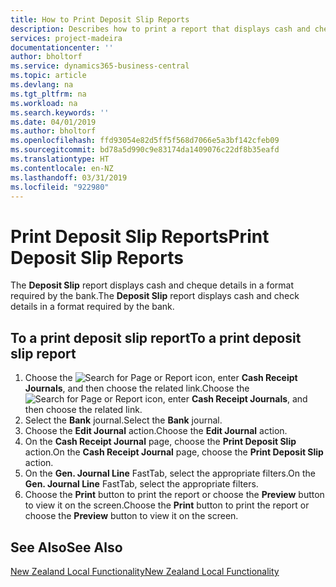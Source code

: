 ```yaml
---
title: How to Print Deposit Slip Reports
description: Describes how to print a report that displays cash and cheque details in a format required by the bank.
services: project-madeira
documentationcenter: ''
author: bholtorf
ms.service: dynamics365-business-central
ms.topic: article
ms.devlang: na
ms.tgt_pltfrm: na
ms.workload: na
ms.search.keywords: ''
ms.date: 04/01/2019
ms.author: bholtorf
ms.openlocfilehash: ffd93054e82d5ff5f568d7066e5a3bf142cfeb09
ms.sourcegitcommit: bd78a5d990c9e83174da1409076c22df8b35eafd
ms.translationtype: HT
ms.contentlocale: en-NZ
ms.lasthandoff: 03/31/2019
ms.locfileid: "922980"
---
```

# <a name="print-deposit-slip-reports"></a><span data-ttu-id="efaac-103">Print Deposit Slip Reports</span><span class="sxs-lookup"><span data-stu-id="efaac-103">Print Deposit Slip Reports</span></span>
<span data-ttu-id="efaac-104">The **Deposit Slip** report displays cash and cheque details in a format required by the bank.</span><span class="sxs-lookup"><span data-stu-id="efaac-104">The **Deposit Slip** report displays cash and check details in a format required by the bank.</span></span>  

## <a name="to-a-print-deposit-slip-report"></a><span data-ttu-id="efaac-105">To a print deposit slip report</span><span class="sxs-lookup"><span data-stu-id="efaac-105">To a print deposit slip report</span></span>  
1.  <span data-ttu-id="efaac-106">Choose the ![Search for Page or Report](../../media/ui-search/search_small.png "Search for Page or Report icon") icon, enter **Cash Receipt Journals**, and then choose the related link.</span><span class="sxs-lookup"><span data-stu-id="efaac-106">Choose the ![Search for Page or Report](../../media/ui-search/search_small.png "Search for Page or Report icon") icon, enter **Cash Receipt Journals**, and then choose the related link.</span></span>  
2.  <span data-ttu-id="efaac-107">Select the **Bank** journal.</span><span class="sxs-lookup"><span data-stu-id="efaac-107">Select the **Bank** journal.</span></span>  
3.  <span data-ttu-id="efaac-108">Choose the **Edit Journal** action.</span><span class="sxs-lookup"><span data-stu-id="efaac-108">Choose the **Edit Journal** action.</span></span>  
4.  <span data-ttu-id="efaac-109">On the **Cash Receipt Journal** page, choose the **Print Deposit Slip** action.</span><span class="sxs-lookup"><span data-stu-id="efaac-109">On the **Cash Receipt Journal** page, choose the **Print Deposit Slip** action.</span></span>  
5.  <span data-ttu-id="efaac-110">On the **Gen. Journal Line** FastTab, select the appropriate filters.</span><span class="sxs-lookup"><span data-stu-id="efaac-110">On the **Gen. Journal Line** FastTab, select the appropriate filters.</span></span>  
6.  <span data-ttu-id="efaac-111">Choose the **Print** button to print the report or choose the **Preview** button to view it on the screen.</span><span class="sxs-lookup"><span data-stu-id="efaac-111">Choose the **Print** button to print the report or choose the **Preview** button to view it on the screen.</span></span>  

## <a name="see-also"></a><span data-ttu-id="efaac-112">See Also</span><span class="sxs-lookup"><span data-stu-id="efaac-112">See Also</span></span>  
[<span data-ttu-id="efaac-113">New Zealand Local Functionality</span><span class="sxs-lookup"><span data-stu-id="efaac-113">New Zealand Local Functionality</span></span>](new-zealand-local-functionality.md)
